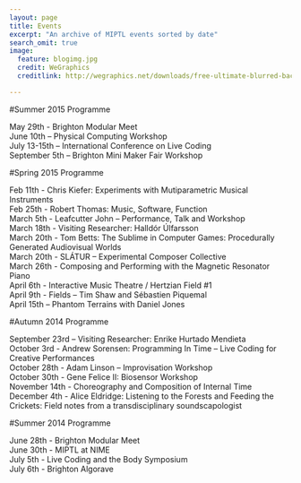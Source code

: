 ```yaml
---
layout: page
title: Events
excerpt: "An archive of MIPTL events sorted by date"
search_omit: true
image:
  feature: blogimg.jpg
  credit: WeGraphics
  creditlink: http://wegraphics.net/downloads/free-ultimate-blurred-background-pack/

---
```


#Summer 2015 Programme

May 29th - Brighton Modular Meet  
June 10th – Physical Computing Workshop  
July 13-15th – International Conference on Live Coding  
September 5th – Brighton Mini Maker Fair Workshop

#Spring 2015 Programme

Feb 11th - Chris Kiefer: Experiments with Mutiparametric Musical Instruments  
Feb 25th - Robert Thomas: Music, Software, Function  
March 5th - Leafcutter John – Performance, Talk and Workshop  
March 18th - Visiting Researcher: Halldór Úlfarsson  
March 20th - Tom Betts: The Sublime in Computer Games: Procedurally Generated Audiovisual Worlds  
March 20th - SLÁTUR – Experimental Composer Collective  
March 26th - Composing and Performing with the Magnetic Resonator Piano  
April 6th - Interactive Music Theatre / Hertzian Field #1  
April 9th - Fields – Tim Shaw and Sébastien Piquemal  
April 15th – Phantom Terrains with Daniel Jones

#Autumn 2014 Programme

September 23rd – Visiting Researcher: Enrike Hurtado Mendieta  
October 3rd - Andrew Sorensen: Programming In Time – Live Coding for Creative Performances  
October 28th - Adam Linson – Improvisation Workshop  
October 30th - Gene Felice II: Biosensor Workshop  
November 14th - Choreography and Composition of Internal Time  
December 4th - Alice Eldridge: Listening to the Forests and Feeding the Crickets: Field notes from a transdisciplinary soundscapologist  

#Summer 2014 Programme

June 28th - Brighton Modular Meet  
June 30th - MIPTL at NIME  
July 5th - Live Coding and the Body Symposium  
July 6th - Brighton Algorave

